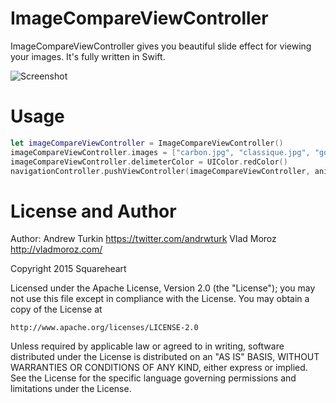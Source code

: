 # ImageCompareViewController

ImageCompareViewController gives you beautiful slide effect for viewing your images. It's fully written in Swift.

![Screenshot](https://raw.githubusercontent.com/AndrewTurkin/ImageCompareViewController/master/ImageCompareViewController/ImageCompareViewController/screenshot1.gif)

Usage
=====
```swift
let imageCompareViewController = ImageCompareViewController()
imageCompareViewController.images = ["carbon.jpg", "classique.jpg", "gold.jpg", "minimal.jpg"]
imageCompareViewController.delimeterColor = UIColor.redColor()
navigationController.pushViewController(imageCompareViewController, animated:true)
```

License and Author
==================

Author: Andrew Turkin https://twitter.com/andrwturk
        Vlad Moroz http://vladmoroz.com/

Copyright 2015 Squareheart

Licensed under the Apache License, Version 2.0 (the "License");
you may not use this file except in compliance with the License.
You may obtain a copy of the License at

    http://www.apache.org/licenses/LICENSE-2.0

Unless required by applicable law or agreed to in writing, software
distributed under the License is distributed on an "AS IS" BASIS,
WITHOUT WARRANTIES OR CONDITIONS OF ANY KIND, either express or implied.
See the License for the specific language governing permissions and
limitations under the License.
